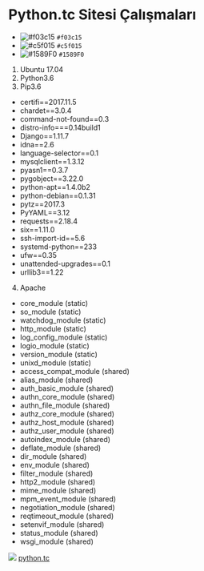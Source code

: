 # Python.tc Sitesi Çalışmaları

- ![#f03c15](https://placehold.it/15/f03c15/000000?text=+) `#f03c15`
- ![#c5f015](https://placehold.it/15/c5f015/000000?text=+) `#c5f015`
- ![#1589F0](https://placehold.it/15/1589F0/000000?text=+) `#1589F0`

1. Ubuntu 17.04
2. Python3.6
3. Pip3.6
* certifi==2017.11.5
* chardet==3.0.4
* command-not-found==0.3
* distro-info===0.14build1
* Django==1.11.7
* idna==2.6
* language-selector==0.1
* mysqlclient==1.3.12
* pyasn1==0.3.7
* pygobject==3.22.0
* python-apt==1.4.0b2
* python-debian==0.1.31
* pytz==2017.3
* PyYAML==3.12
* requests==2.18.4
* six==1.11.0
* ssh-import-id==5.6
* systemd-python==233
* ufw==0.35
* unattended-upgrades==0.1
* urllib3==1.22

4. Apache
 * core_module (static)
 * so_module (static)
 * watchdog_module (static)
 * http_module (static)
 * log_config_module (static)
 * logio_module (static)
 * version_module (static)
 * unixd_module (static)
 * access_compat_module (shared)
 * alias_module (shared)
 * auth_basic_module (shared)
 * authn_core_module (shared)
 * authn_file_module (shared)
 * authz_core_module (shared)
 * authz_host_module (shared)
 * authz_user_module (shared)
 * autoindex_module (shared)
 * deflate_module (shared)
 * dir_module (shared)
 * env_module (shared)
 * filter_module (shared)
 * http2_module (shared)
 * mime_module (shared)
 * mpm_event_module (shared)
 * negotiation_module (shared)
 * reqtimeout_module (shared)
 * setenvif_module (shared)
 * status_module (shared)
 * wsgi_module (shared)



[![](http://mkds.la/img/logo2x.png)](https://www.makdos.com)
[python.tc](https://python.tc)